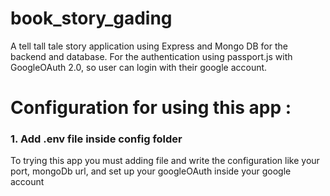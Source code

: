 # book_story_gading
A tell tall tale story application using Express and Mongo DB for the backend and database. For the authentication using passport.js with GoogleOAuth 2.0, so user can login with their google account.
# Configuration for using this app :
### 1. Add .env file inside config folder
To trying this app you must adding file and write the configuration like your port, mongoDb url, and set up your googleOAuth inside your google account
<br>
<br>

